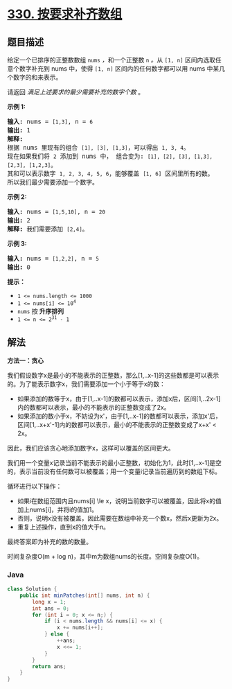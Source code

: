 # [330. 按要求补齐数组](https://leetcode.cn/problems/patching-array)

## 题目描述

<p>给定一个已排序的正整数数组 <code>nums</code>&nbsp;<em>，</em>和一个正整数&nbsp;<code>n</code><em> 。</em>从&nbsp;<code>[1, n]</code>&nbsp;区间内选取任意个数字补充到&nbsp;nums&nbsp;中，使得&nbsp;<code>[1, n]</code>&nbsp;区间内的任何数字都可以用&nbsp;nums&nbsp;中某几个数字的和来表示。</p>

<p>请返回 <em>满足上述要求的最少需要补充的数字个数</em>&nbsp;。</p>

<p><strong>示例&nbsp;1:</strong></p>

<pre>
<strong>输入: </strong>nums = <code>[1,3]</code>, n = <code>6</code>
<strong>输出: </strong>1 
<strong>解释:</strong>
根据 nums&nbsp;里现有的组合&nbsp;<code>[1], [3], [1,3]</code>，可以得出&nbsp;<code>1, 3, 4</code>。
现在如果我们将&nbsp;<code>2</code>&nbsp;添加到&nbsp;nums 中，&nbsp;组合变为: <code>[1], [2], [3], [1,3], [2,3], [1,2,3]</code>。
其和可以表示数字&nbsp;<code>1, 2, 3, 4, 5, 6</code>，能够覆盖&nbsp;<code>[1, 6]</code>&nbsp;区间里所有的数。
所以我们最少需要添加一个数字。</pre>

<p><strong>示例 2:</strong></p>

<pre>
<strong>输入: </strong>nums = <code>[1,5,10]</code>, n = <code>20</code>
<strong>输出:</strong> 2
<strong>解释: </strong>我们需要添加&nbsp;<code>[2,4]</code>。
</pre>

<p><strong>示例&nbsp;3:</strong></p>

<pre>
<strong>输入: </strong>nums = <code>[1,2,2]</code>, n = <code>5</code>
<strong>输出:</strong> 0
</pre>

<p><strong>提示：</strong></p>

<ul>
	<li><code>1 &lt;= nums.length &lt;= 1000</code></li>
	<li><code>1 &lt;= nums[i] &lt;= 10<sup>4</sup></code></li>
	<li><code>nums</code>&nbsp;按 <strong>升序排列</strong></li>
	<li><code>1 &lt;= n &lt;= 2<sup>31</sup>&nbsp;- 1</code></li>
</ul>

## 解法

**方法一：贪心**

我们假设数字x是最小的不能表示的正整数，那么[1,..x-1]的这些数都是可以表示的。为了能表示数字x，我们需要添加一个小于等于x的数：

-   如果添加的数等于x，由于[1,..x-1]的数都可以表示，添加x后，区间[1,..2x-1]内的数都可以表示，最小的不能表示的正整数变成了2x。
-   如果添加的数小于x，不妨设为x'，由于[1,..x-1]的数都可以表示，添加x'后，区间[1,..x+x'-1]内的数都可以表示，最小的不能表示的正整数变成了x+x' < 2x。

因此，我们应该贪心地添加数字x，这样可以覆盖的区间更大。

我们用一个变量x记录当前不能表示的最小正整数，初始化为1，此时[1,..x-1]是空的，表示当前没有任何数可以被覆盖；用一个变量i记录当前遍历到的数组下标。

循环进行以下操作：

-   如果i在数组范围内且nums[i] \le x，说明当前数字可以被覆盖，因此将x的值加上nums[i]，并将i的值加1。
-   否则，说明x没有被覆盖，因此需要在数组中补充一个数x，然后x更新为2x。
-   重复上述操作，直到x的值大于n。

最终答案即为补充的数的数量。

时间复杂度O(m + log n)，其中m为数组nums的长度。空间复杂度O(1)。

### **Java**

```java
class Solution {
    public int minPatches(int[] nums, int n) {
        long x = 1;
        int ans = 0;
        for (int i = 0; x <= n;) {
            if (i < nums.length && nums[i] <= x) {
                x += nums[i++];
            } else {
                ++ans;
                x <<= 1;
            }
        }
        return ans;
    }
}
```
